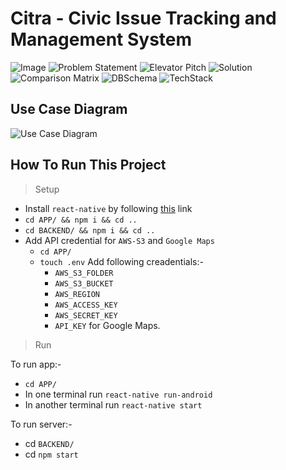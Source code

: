# Citra - Civic Issue Tracking and Management System
![Image](https://github.com/Vineet-Sharma29/citra/blob/master/DOCS/0.png)
![Problem Statement](https://github.com/Vineet-Sharma29/citra/blob/master/DOCS/1.png)
![Elevator Pitch](https://github.com/Vineet-Sharma29/citra/blob/master/DOCS/2.png)
![Solution](https://github.com/Vineet-Sharma29/citra/blob/master/DOCS/3.png)
![Comparison Matrix](https://github.com/Vineet-Sharma29/citra/blob/master/DOCS/4.png)
![DBSchema](https://github.com/Vineet-Sharma29/citra/blob/master/DOCS/6.png)
![TechStack](https://github.com/Vineet-Sharma29/citra/blob/master/DOCS/7.png)

## Use Case Diagram
![Use Case Diagram](https://github.com/Vineet-Sharma29/citra/blob/master/DOCS/CITRA.png)

## How To Run This Project
> Setup
* Install `react-native` by following [this](https://facebook.github.io/react-native/docs/getting-started) link
* `cd APP/ && npm i && cd ..`
* `cd BACKEND/ && npm i && cd ..`
* Add API credential for `AWS-S3` and `Google Maps`
  * `cd APP/`
  * `touch .env`
  Add following creadentials:-
    * `AWS_S3_FOLDER`
    * `AWS_S3_BUCKET`
    * `AWS_REGION`
    * `AWS_ACCESS_KEY`
    * `AWS_SECRET_KEY`
    * `API_KEY` for Google Maps.
   
> Run

To run app:-
* `cd APP/`
* In one terminal run `react-native run-android`
* In another terminal run `react-native start`

To run server:-
* cd `BACKEND/`
* cd `npm start`

